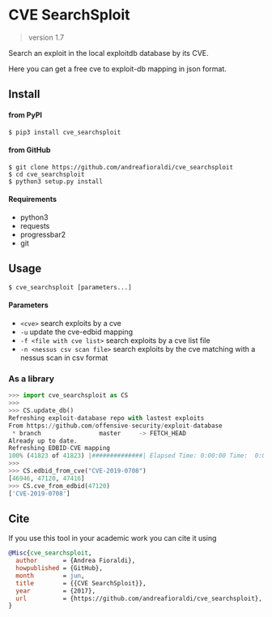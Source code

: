 # CVE SearchSploit

> version 1.7

Search an exploit in the local exploitdb database by its CVE.

Here you can get a free cve to exploit-db mapping in json format.

## Install

#### from PyPI

```
$ pip3 install cve_searchsploit
```

#### from GitHub

```
$ git clone https://github.com/andreafioraldi/cve_searchsploit
$ cd cve_searchsploit
$ python3 setup.py install
```

#### Requirements

+ python3
+ requests
+ progressbar2
+ git

## Usage
```
$ cve_searchsploit [parameters...]
```

#### Parameters
+  ```<cve>```                      search exploits by a cve
+  ```-u```                         update the cve-edbid mapping
+  ```-f <file with cve list>```    search exploits by a cve list file
+  ```-n <nessus csv scan file>```  search exploits by the cve matching with a nessus scan in csv format

### As a library

```python
>>> import cve_searchsploit as CS
>>> 
>>> CS.update_db()
Refreshing exploit-database repo with lastest exploits
From https://github.com/offensive-security/exploit-database
 * branch                master     -> FETCH_HEAD
Already up to date.
Refreshing EDBID-CVE mapping
100% (41823 of 41823) |##############| Elapsed Time: 0:00:00 Time:  0:00:00
>>> 
>>> CS.edbid_from_cve("CVE-2019-0708")
[46946, 47120, 47416]
>>> CS.cve_from_edbid(47120)
['CVE-2019-0708']
```

## Cite

If you use this tool in your academic work you can cite it using

```bibtex
@Misc{cve_searchsploit,
  author       = {Andrea Fioraldi},
  howpublished = {GitHub},
  month        = jun,
  title        = {{CVE SearchSploit}},
  year         = {2017},
  url          = {https://github.com/andreafioraldi/cve_searchsploit},
}
```
